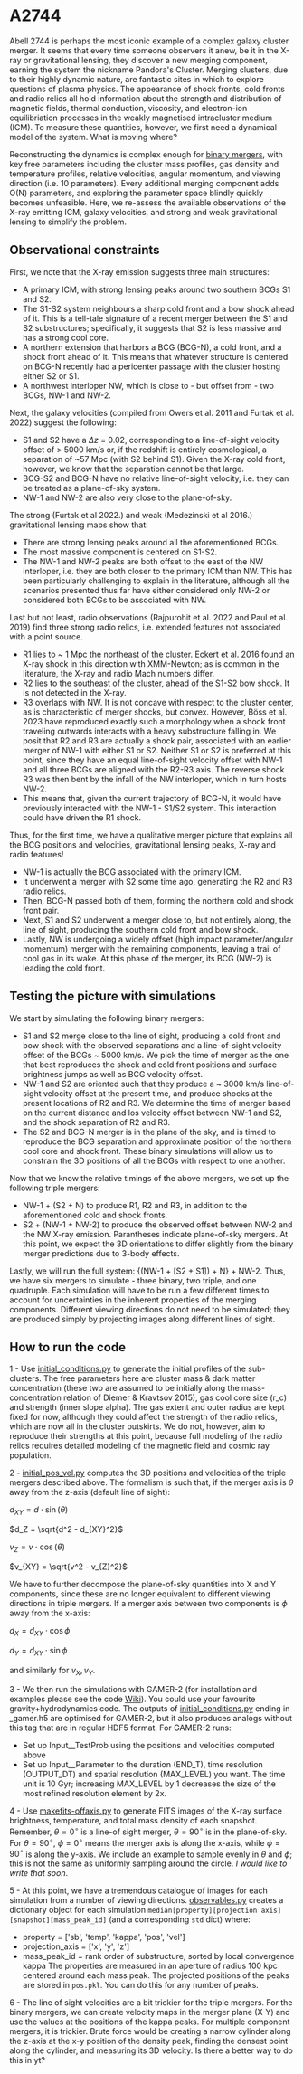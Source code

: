 # A2744
Abell 2744 is perhaps the most iconic example of a complex galaxy cluster merger. It seems that every time someone observers it anew, be it in the X-ray or gravitational lensing, they discover a new merging component, earning the system the nickname Pandora's Cluster. Merging clusters, due to their highly dynamic nature, are fantastic sites in which to explore questions of plasma physics. The appearance of shock fronts, cold fronts and radio relics all hold information about the strength and distribution of magnetic fields, thermal conduction, viscosity, and electron-ion equilibriation processes in the weakly magnetised intracluster medium (ICM). To measure these quantities, however, we first need a dynamical model of the system. What is moving where? 

Reconstructing the dynamics is complex enough for [binary mergers](https://ui.adsabs.harvard.edu/abs/2022MNRAS.509.1201C/abstract), with key free parameters including the cluster mass profiles, gas density and temperature profiles, relative velocities, angular momentum, and viewing direction (i.e. 10 parameters). Every additional merging component adds O(N) parameters, and exploring the parameter space blindly quickly becomes unfeasible. Here, we re-assess the available observations of the X-ray emitting ICM, galaxy velocities, and strong and weak gravitational lensing to simplify the problem.

## Observational constraints
First, we note that the X-ray emission suggests three main structures:
- A primary ICM, with strong lensing peaks around two southern BCGs S1 and S2.
- The S1-S2 system neighbours a sharp cold front and a bow shock ahead of it. This is a tell-tale signature of a recent merger between the S1 and S2 substructures; specifically, it suggests that S2 is less massive and has a strong cool core. 
- A northern extension that harbors a BCG (BCG-N), a cold front, and a shock front ahead of it. This means that whatever structure is centered on BCG-N recently had a pericenter passage with the cluster hosting either S2 or S1.
- A northwest interloper NW, which is close to - but offset from - two BCGs, NW-1 and NW-2.

Next, the galaxy velocities (compiled from Owers et al. 2011 and Furtak et al. 2022) suggest the following:
- S1 and S2 have a $\Delta z$ = 0.02, corresponding to a line-of-sight velocity offset of > 5000 km/s or, if the redshift is entirely cosmological, a separation of ~57 Mpc (with S2 behind S1). Given the X-ray cold front, however, we know that the separation cannot be that large. 
- BCG-S2 and BCG-N have no relative line-of-sight velocity, i.e. they can be treated as a plane-of-sky system. 
- NW-1 and NW-2 are also very close to the plane-of-sky.

The strong (Furtak et al 2022.) and weak (Medezinski et al 2016.) gravitational lensing maps show that:
- There are strong lensing peaks around all the aforementioned BCGs.
- The most massive component is centered on S1-S2.
- The NW-1 and NW-2 peaks are both offset to the east of the NW interloper, i.e. they are both closer to the primary ICM than NW. This has been particularly challenging to explain in the literature, although all the scenarios presented thus far have either considered only NW-2 or considered both BCGs to be associated with NW.

Last but not least, radio observations (Rajpurohit et al. 2022 and Paul et al. 2019) find three strong radio relics, i.e. extended features not associated with a point source. 
- R1 lies to ~ 1 Mpc the northeast of the cluster. Eckert et al. 2016 found an X-ray shock in this direction with XMM-Newton; as is common in the literature, the X-ray and radio Mach numbers differ. 
- R2 lies to the southeast of the cluster, ahead of the S1-S2 bow shock. It is not detected in the X-ray.
- R3 overlaps with NW. It is not concave with respect to the cluster center, as is characteristic of merger shocks, but convex. However, Böss et al. 2023 have reproduced exactly such a morphology when a shock front traveling outwards interacts with a heavy substructure falling in.
We posit that R2 and R3 are actually a shock pair, associated with an earlier merger of NW-1 with either S1 or S2. Neither S1 or S2 is preferred at this point, since they have an equal line-of-sight velocity offset with NW-1 and all three BCGs are aligned with the R2-R3 axis. The reverse shock R3 was then bent by the infall of the NW interloper, which in turn hosts NW-2.
- This means that, given the current trajectory of BCG-N, it would have previously interacted with the NW-1 - S1/S2 system. This interaction could have driven the R1 shock.

Thus, for the first time, we have a qualitative merger picture that explains all the BCG positions and velocities, gravitational lensing peaks, X-ray and radio features! 
- NW-1 is actually the BCG associated with the primary ICM.
- It underwent a merger with S2 some time ago, generating the R2 and R3 radio relics.
- Then, BCG-N passed both of them, forming the northern cold and shock front pair.
- Next, S1 and S2 underwent a merger close to, but not entirely along, the line of sight, producing the southern cold front and bow shock.
- Lastly, NW is undergoing a widely offset (high impact parameter/angular momentum) merger with the remaining components, leaving a trail of cool gas in its wake. At this phase of the merger, its BCG (NW-2) is leading the cold front. 

## Testing the picture with simulations
We start by simulating the following binary mergers:
- S1 and S2 merge close to the line of sight, producing a cold front and bow shock with the observed separations and a line-of-sight velocity offset of the BCGs ~ 5000 km/s. We pick the time of merger as the one that best reproduces the shock and cold front positions and surface brightness jumps as well as BCG velocity offset.
- NW-1 and S2 are oriented such that they produce a ~ 3000 km/s line-of-sight velocity offset at the present time, and produce shocks at the present locations of R2 and R3. We determine the time of merger based on the current distance and los velocity offset between NW-1 and S2, and the shock separation of R2 and R3. 
- The S2 and BCG-N merger is in the plane of the sky, and is timed to reproduce the BCG separation and approximate position of the northern cool core and shock front.
These binary simulations will allow us to constrain the 3D positions of all the BCGs with respect to one another.

Now that we know the relative timings of the above mergers, we set up the following triple mergers:
- NW-1 + (S2 + N) to produce R1, R2 and R3, in addition to the aforementioned cold and shock fronts.
- S2 + (NW-1 + NW-2) to produce the observed offset between NW-2 and the NW X-ray emission. 
Parantheses indicate plane-of-sky mergers. At this point, we expect the 3D orientations to differ slightly from the binary merger predictions due to 3-body effects.

Lastly, we will run the full system: {(NW-1 + [S2 + S1]) + N} + NW-2. 
Thus, we have six mergers to simulate - three binary, two triple, and one quadruple. Each simulation will have to be run a few different times to account for uncertainties in the inherent properties of the merging components. Different viewing directions do not need to be simulated; they are produced simply by projecting images along different lines of sight. 

## How to run the code
1 - Use [initial_conditions.py](initial_conditions.py) to generate the initial profiles of the sub-clusters. The free parameters here are cluster mass & dark matter concentration (these two are assumed to be initially along the mass-concentration relation of Diemer & Kravtsov 2015), gas cool core size (r_c) and strength (inner slope alpha). The gas extent and outer radius are kept fixed for now, although they could affect the strength of the radio relics, which are now all in the cluster outskirts. We do not, however, aim to reproduce their strengths at this point, because full modeling of the radio relics requires detailed modeling of the magnetic field and cosmic ray population. 

2 - [initial_pos_vel.py](initial_pos_vel.py) computes the 3D positions and velocities of the triple mergers described above. The formalism is such that, if the merger axis is $\theta$ away from the z-axis (default line of sight):

$d_{XY} = d\cdot\sin(\theta)$

$d_Z = \sqrt{d^2 - d_{XY}^2}$

$v_{Z} = v\cdot\cos(\theta)$

$v_{XY} = \sqrt{v^2 - v_{Z}^2}$

We have to further decompose the plane-of-sky quantities into X and Y components, since these are no longer equivalent to different viewing directions in triple mergers. If a merger axis between two components is $\phi$ away from the x-axis:

$d_X = d_{XY}\cdot\cos{\phi}$

$d_Y = d_{XY}\cdot\sin{\phi}$

and similarly for ${v_X, v_Y}$.

3 - We then run the simulations with GAMER-2 (for installation and examples please see the code [Wiki](https://github.com/gamer-project/gamer/wiki)). You could use your favourite gravity+hydrodynamics code. The outputs of [initial_conditions.py](initial_conditions.py) ending in _gamer.h5 are optimised for GAMER-2, but it also produces analogs without this tag that are in regular HDF5 format. For GAMER-2 runs:
- Set up Input__TestProb using the positions and velocities computed above
- Set up Input__Parameter to the duration (END_T), time resolution (OUTPUT_DT) and spatial resolution (MAX_LEVEL) you want. The time unit is 10 Gyr; increasing MAX_LEVEL by 1 decreases the size of the most refined resolution element by 2x.

4 - Use [makefits-offaxis.py](makefits-offaxis.py) to generate FITS images of the X-ray surface brightness, temperature, and total mass density of each snapshot. Remember, $\theta = 0^\circ$ is a line-of sight merger, $\theta = 90^\circ$ is in the plane-of-sky. For $\theta = 90^\circ$, $\phi = 0^\circ$ means the merger axis is along the x-axis, while $\phi = 90^\circ$ is along the y-axis. We include an example to sample evenly in $\theta$ and $\phi$; this is not the same as uniformly sampling around the circle. *I would like to write that soon*.

5 - At this point, we have a tremendous catalogue of images for each simulation from a number of viewing directions. [observables.py](observables.py) creates a dictionary object for each simulation `median[property][projection axis][snapshot][mass_peak_id]` (and a corresponding `std` dict) where:
- property = ['sb', 'temp', 'kappa', 'pos', 'vel']
- projection_axis = ['x', 'y', 'z']
- mass_peak_id = rank order of substructure, sorted by local convergence kappa
The properties are measured in an aperture of radius 100 kpc centered around each mass peak. The projected positions of the peaks are stored in `pos.pkl`. You can do this for any number of peaks.

6 - The line of sight velocities are a bit trickier for the triple mergers. For the binary mergers, we can create velocity maps in the merger plane (X-Y) and use the values at the positions of the kappa peaks. For multiple component mergers, it is trickier. Brute force would be creating a narrow cylinder along the z-axis at the x-y position of the density peak, finding the densest point along the cylinder, and measuring its 3D velocity. Is there a better way to do this in yt? 

